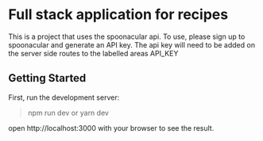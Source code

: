 # Full stack application for recipes

This is a project that uses the spoonacular api. To use, please sign up to spoonacular and generate an API key.
The api key will need to be added on the server side routes to the labelled areas API_KEY

## Getting Started
First, run the development server:

>npm run dev
>or
>yarn dev

open http://localhost:3000 with your browser to see the result.
